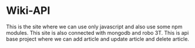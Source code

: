 # Wiki-API

This is the site where we can use only javascript and also use some npm modules. 
This site is also connected with mongodb and robo 3T. 
This is api base project where we can add article and update article and delete article. 
